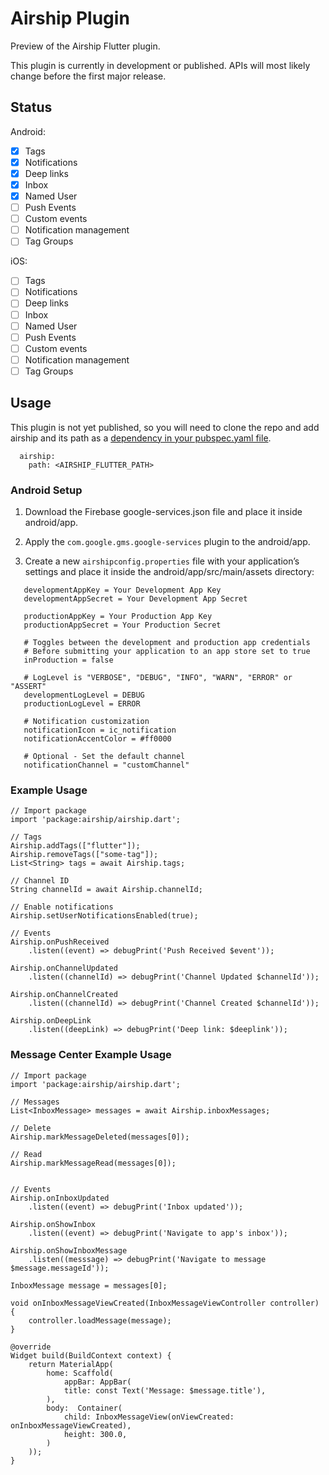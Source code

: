# Airship Plugin

Preview of the Airship Flutter plugin. 

This plugin is currently in development or published. APIs will most likely change before the first
major release.

## Status

Android:
- [x] Tags
- [x] Notifications
- [x] Deep links
- [x] Inbox
- [x] Named User
- [ ] Push Events
- [ ] Custom events
- [ ] Notification management
- [ ] Tag Groups

iOS:
- [ ] Tags
- [ ] Notifications
- [ ] Deep links
- [ ] Inbox
- [ ] Named User
- [ ] Push Events
- [ ] Custom events
- [ ] Notification management
- [ ] Tag Groups

## Usage

This plugin is not yet published, so you will need to clone the repo and add airship and its
path as a [dependency in your pubspec.yaml file](https://flutter.io/platform-plugins/).
```
  airship:
    path: <AIRSHIP_FLUTTER_PATH>
```

### Android Setup

1) Download the Firebase google-services.json file and place it inside android/app.

2) Apply the `com.google.gms.google-services` plugin to the android/app.

3) Create a new `airshipconfig.properties` file with your application’s settings and
place it inside the android/app/src/main/assets directory:

```
   developmentAppKey = Your Development App Key
   developmentAppSecret = Your Development App Secret

   productionAppKey = Your Production App Key
   productionAppSecret = Your Production Secret

   # Toggles between the development and production app credentials
   # Before submitting your application to an app store set to true
   inProduction = false

   # LogLevel is "VERBOSE", "DEBUG", "INFO", "WARN", "ERROR" or "ASSERT"
   developmentLogLevel = DEBUG
   productionLogLevel = ERROR

   # Notification customization
   notificationIcon = ic_notification
   notificationAccentColor = #ff0000

   # Optional - Set the default channel
   notificationChannel = "customChannel"
```

### Example Usage

```
// Import package
import 'package:airship/airship.dart';

// Tags
Airship.addTags(["flutter"]);
Airship.removeTags(["some-tag"]);
List<String> tags = await Airship.tags;

// Channel ID
String channelId = await Airship.channelId;

// Enable notifications
Airship.setUserNotificationsEnabled(true);

// Events
Airship.onPushReceived
    .listen((event) => debugPrint('Push Received $event'));

Airship.onChannelUpdated
    .listen((channelId) => debugPrint('Channel Updated $channelId'));
    
Airship.onChannelCreated
    .listen((channelId) => debugPrint('Channel Created $channelId'));

Airship.onDeepLink
    .listen((deepLink) => debugPrint('Deep link: $deeplink'));

```


### Message Center Example Usage

```
// Import package
import 'package:airship/airship.dart';

// Messages
List<InboxMessage> messages = await Airship.inboxMessages;

// Delete
Airship.markMessageDeleted(messages[0]);

// Read
Airship.markMessageRead(messages[0]);


// Events
Airship.onInboxUpdated
    .listen((event) => debugPrint('Inbox updated'));

Airship.onShowInbox
    .listen((event) => debugPrint('Navigate to app's inbox'));
    
Airship.onShowInboxMessage
    .listen((messsage) => debugPrint('Navigate to message $message.messageId'));

InboxMessage message = messages[0];

void onInboxMessageViewCreated(InboxMessageViewController controller) {
    controller.loadMessage(message);
}

@override
Widget build(BuildContext context) {
    return MaterialApp(
        home: Scaffold(
            appBar: AppBar(
            title: const Text('Message: $message.title'),
        ),
        body:  Container(
            child: InboxMessageView(onViewCreated: onInboxMessageViewCreated),
            height: 300.0,
        )
    ));
}
```
